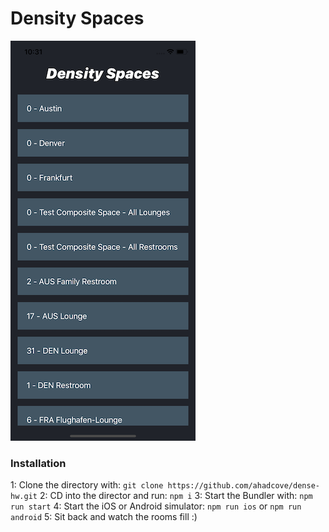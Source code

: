 # Density Spaces

![](static/Screenshot.png)

### Installation
1: Clone the directory with: `git clone https://github.com/ahadcove/dense-hw.git`
2: CD into the director and run: `npm i`
3: Start the Bundler with: `npm run start`
4: Start the iOS or Android simulator: `npm run ios` or `npm run android`
5: Sit back and watch the rooms fill :)
